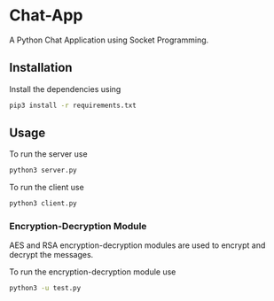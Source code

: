 # Chat-App

A Python Chat Application using Socket Programming.

## Installation
Install the dependencies using

```bash
pip3 install -r requirements.txt

```

## Usage
To run the server use

```bash
python3 server.py

```

To run the client use

```bash
python3 client.py

```
### Encryption-Decryption Module

AES and RSA encryption-decryption modules are used to encrypt and decrypt the messages.

To run the encryption-decryption module use

```bash
python3 -u test.py

```

